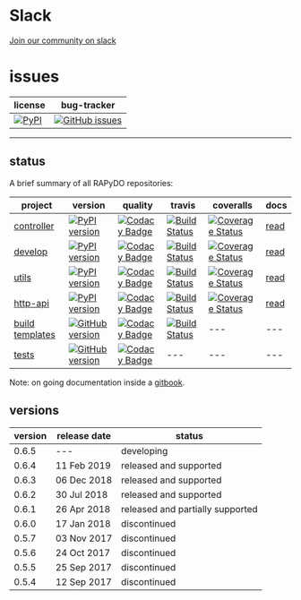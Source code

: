 # Slack 

[Join our community on slack](https://join.slack.com/t/rapydo/shared_invite/enQtNDA4OTExMjYwMDg3LWE3YWQ0OGM2MmFiODc0ZDdiYjdjZGU3NjJkNGQ5MTM3MWY2NjA5NmVkNTMzNDcyOWQ2NzMxMzRiY2EyODJkMjM)

# issues

| license | bug-tracker |
| --- | --- |
| [![PyPI](https://img.shields.io/pypi/l/rapydo-utils.svg)](https://github.com/rapydo/core/blob/master/LICENSE) | [![GitHub issues](https://img.shields.io/github/issues/rapydo/issues.svg)](https://github.com/rapydo/issues/issues)

---

## status 

A brief summary of all RAPyDO repositories:

| project | version | quality | travis | coveralls | docs |
| --- | --- | --- | --- | --- | --- |
| [controller](https://github.com/rapydo/do) | [![PyPI version](https://badge.fury.io/py/rapydo-controller.svg)](https://badge.fury.io/py/rapydo-controller) | [![Codacy Badge](https://api.codacy.com/project/badge/Grade/9e552a06046d479db90623d7af44044b)](https://app.codacy.com/app/rapydo/do?utm_source=github.com&utm_medium=referral&utm_content=rapydo/do&utm_campaign=Badge_Grade_Dashboard) | [![Build Status](https://travis-ci.org/rapydo/do.svg?branch=master)](https://travis-ci.org/rapydo/do) | [![Coverage Status](https://coveralls.io/repos/github/rapydo/do/badge.svg?branch=master)](https://coveralls.io/github/rapydo/do?branch=master) | [read](https://rapydo.github.io/do/) |
| [develop](https://github.com/rapydo/develop) | [![PyPI version](https://badge.fury.io/py/rapydo-develop.svg)](https://badge.fury.io/py/rapydo-utils) | [![Codacy Badge](https://api.codacy.com/project/badge/Grade/a6ab02a952864df99489abbadfbfd663)](https://app.codacy.com/app/rapydo/develop?utm_source=github.com&utm_medium=referral&utm_content=rapydo/develop&utm_campaign=Badge_Grade_Dashboard) | [![Build Status](https://travis-ci.org/rapydo/develop.svg)](https://travis-ci.org/rapydo/develop) | [![Coverage Status](https://coveralls.io/repos/github/rapydo/develop/badge.svg?branch=master)](https://coveralls.io/github/rapydo/develop?branch=master) | [read](https://rapydo.github.io/develop/) |
| [utils](https://github.com/rapydo/utils) | [![PyPI version](https://badge.fury.io/py/rapydo-utils.svg)](https://badge.fury.io/py/rapydo-utils) | [![Codacy Badge](https://api.codacy.com/project/badge/Grade/392ea6bce27c453bbc3777410a63ac76)](https://app.codacy.com/app/rapydo/utils?utm_source=github.com&utm_medium=referral&utm_content=rapydo/utils&utm_campaign=Badge_Grade_Dashboard) | [![Build Status](https://travis-ci.org/rapydo/utils.svg)](https://travis-ci.org/rapydo/utils) | [![Coverage Status](https://coveralls.io/repos/github/rapydo/utils/badge.svg?branch=master)](https://coveralls.io/github/rapydo/utils?branch=master) | [read](https://rapydo.github.io/utils/) |
| [http-api](https://github.com/rapydo/http-api) | [![PyPI version](https://badge.fury.io/py/rapydo-http.svg)](https://badge.fury.io/py/rapydo-http) | [![Codacy Badge](https://api.codacy.com/project/badge/Grade/00cb49bbc1054098bba712231ebcefee)](https://app.codacy.com/app/rapydo/http-api?utm_source=github.com&utm_medium=referral&utm_content=rapydo/http-api&utm_campaign=Badge_Grade_Dashboard) | [![Build Status](https://travis-ci.org/rapydo/http-api.svg?branch=master)](https://travis-ci.org/rapydo/http-api) | [![Coverage Status](https://coveralls.io/repos/github/rapydo/http-api/badge.svg?branch=HEAD)](https://coveralls.io/github/rapydo/http-api?branch=HEAD) | [read](https://rapydo.github.io/http-api/) |
| [build templates](https://github.com/rapydo/build-templates) | [![GitHub version](https://img.shields.io/github/tag/rapydo/build-templates.svg)](https://github.com/rapydo/build-templates/releases) | [![Codacy Badge](https://api.codacy.com/project/badge/Grade/fd7b137c51da4bec85657ab2f60a7485)](https://app.codacy.com/app/rapydo/build-templates?utm_source=github.com&utm_medium=referral&utm_content=rapydo/build-templates&utm_campaign=Badge_Grade_Dashboard) | [![Build Status](https://travis-ci.org/rapydo/build-templates.svg?branch=master)](https://travis-ci.org/rapydo/build-templates) | --- | --- |
| [tests](https://github.com/rapydo/tests) | [![GitHub version](https://img.shields.io/github/tag/rapydo/tests.svg)](https://github.com/rapydo/tests/releases) | [![Codacy Badge](https://api.codacy.com/project/badge/Grade/3fe7e2b8ea644912ac981e38b7afcd6a)](https://app.codacy.com/app/rapydo/tests?utm_source=github.com&utm_medium=referral&utm_content=rapydo/tests&utm_campaign=Badge_Grade_Dashboard) | --- | --- | --- |

Note: on going documentation inside a [gitbook](https://rapydo.gitbooks.io/rapydo/content/).

## versions

| version | release date | status |
| --- | --- | --- |
| 0.6.5 | --- | developing |
| 0.6.4 | 11 Feb 2019 | released and supported |
| 0.6.3 | 06 Dec 2018 | released and supported |
| 0.6.2 | 30 Jul 2018 | released and supported |
| 0.6.1 | 26 Apr 2018 | released and partially supported |
| 0.6.0 | 17 Jan 2018 | discontinued |
| 0.5.7 | 03 Nov 2017 | discontinued |
| 0.5.6 | 24 Oct 2017 | discontinued |
| 0.5.5 | 25 Sep 2017 | discontinued |
| 0.5.4 | 12 Sep 2017 | discontinued |
